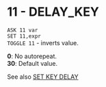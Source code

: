 # 11 - DELAY_KEY

`ASK 11 var`  
`SET 11,expr`  
`TOGGLE 11` - inverts value.

**0**: No autorepeat.  
**30**: Default value.

See also [SET KEY DELAY](../../is-basic/man_mo-key.md)